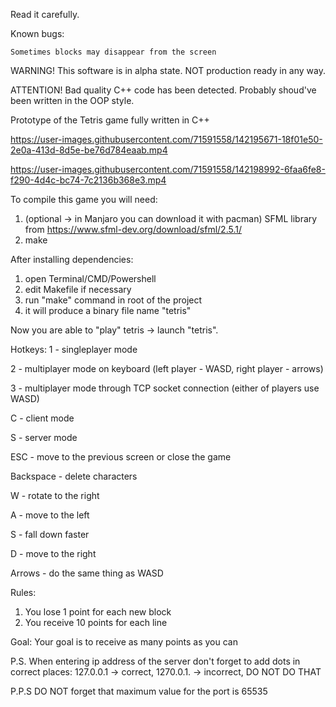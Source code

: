 Read it carefully.

Known bugs:

    Sometimes blocks may disappear from the screen

WARNING!
This software is in alpha state. NOT production ready in any way. 

ATTENTION!
Bad quality C++ code has been detected. Probably shoud've been written in the OOP style.

Prototype of the Tetris game fully written in C++


https://user-images.githubusercontent.com/71591558/142195671-18f01e50-2e0a-413d-8d5e-be76d784eaab.mp4


https://user-images.githubusercontent.com/71591558/142198992-6faa6fe8-f290-4d4c-bc74-7c2136b368e3.mp4


To compile this game you will need:
  1. (optional -> in Manjaro you can download it with pacman) SFML library from https://www.sfml-dev.org/download/sfml/2.5.1/
  2. make

After installing dependencies:
  1. open Terminal/CMD/Powershell
  2. edit Makefile if necessary
  3. run "make" command in root of the project
  4. it will produce a binary file name "tetris"

Now you are able to "play" tetris -> launch "tetris".

Hotkeys:
   1 - singleplayer mode
   
   2 - multiplayer mode on keyboard (left player - WASD, right player - arrows)
   
   3 - multiplayer mode through TCP socket connection (either of players use WASD)
   
   C - client mode
   
   S - server mode
   
   ESC - move to the previous screen or close the game
   
   Backspace - delete characters
   
   W - rotate to the right
   
   A - move to the left
   
   S - fall down faster
   
   D - move to the right
   
   Arrows - do the same thing as WASD
   
Rules:
  1. You lose 1 point for each new block
  2. You receive 10 points for each line

Goal:
  Your goal is to receive as many points as you can
  
P.S. When entering ip address of the server don't forget to add dots in correct places: 127.0.0.1 -> correct, 1270.0.1. -> incorrect, DO NOT DO THAT

P.P.S DO NOT forget that maximum value for the port is 65535
